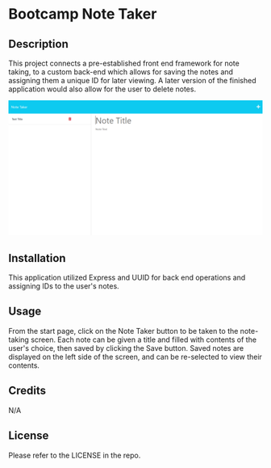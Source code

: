 # Bootcamp Note Taker

## Description

This project connects a pre-established front end framework for note taking, to a custom back-end which allows for saving the notes and assigning them a unique ID for later viewing. A later version of the finished application would also allow for the user to delete notes.

![Note taker application](./public/assets/deployment.PNG)

## Installation

This application utilized Express and UUID for back end operations and assigning IDs to the user's notes.

## Usage

From the start page, click on the Note Taker button to be taken to the note-taking screen. Each note can be given a title and filled with contents of the user's choice, then saved by clicking the Save button. Saved notes are displayed on the left side of the screen, and can be re-selected to view their contents.

## Credits

N/A

## License

Please refer to the LICENSE in the repo.
